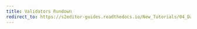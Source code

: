 ```yaml
---
title: Validators Rundown
redirect_to: https://s2editor-guides.readthedocs.io/New_Tutorials/04_Data_Editor/072_Validators_Rundown
---
```

